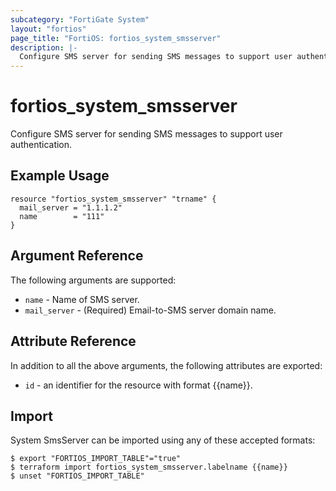 ```yaml
---
subcategory: "FortiGate System"
layout: "fortios"
page_title: "FortiOS: fortios_system_smsserver"
description: |-
  Configure SMS server for sending SMS messages to support user authentication.
---
```


# fortios_system_smsserver
Configure SMS server for sending SMS messages to support user authentication.

## Example Usage

```hcl
resource "fortios_system_smsserver" "trname" {
  mail_server = "1.1.1.2"
  name        = "111"
}
```

## Argument Reference

The following arguments are supported:

* `name` - Name of SMS server.
* `mail_server` - (Required) Email-to-SMS server domain name.


## Attribute Reference

In addition to all the above arguments, the following attributes are exported:
* `id` - an identifier for the resource with format {{name}}.

## Import

System SmsServer can be imported using any of these accepted formats:
```
$ export "FORTIOS_IMPORT_TABLE"="true"
$ terraform import fortios_system_smsserver.labelname {{name}}
$ unset "FORTIOS_IMPORT_TABLE"
```
